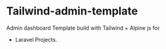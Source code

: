 # Tailwind-admin-template

Admin dashboard Template build with Tailwind + Alpine js for
- Laravel Projects.
